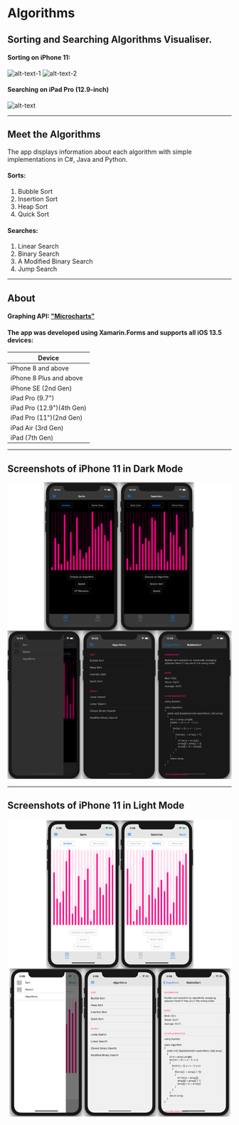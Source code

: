 # Algorithms


## Sorting and Searching Algorithms Visualiser.

#### Sorting on iPhone 11: 
![alt-text-1](GIFs/SortingGIF2.gif) ![alt-text-2](GIFs/iPhoneGIF.gif) 
#### Searching on iPad Pro (12.9-inch)
![alt-text](GIFs/iPadGIF.gif) 

------------------------------

## Meet the Algorithms
The app displays information about each algorithm with simple implementations in C#, Java and Python.


#### Sorts:
1. Bubble Sort
2. Insertion Sort
3. Heap Sort
4. Quick Sort
#### Searches:
1. Linear Search
2. Binary Search
3. A Modified Binary Search
4. Jump Search

------------------------------

## About
#### Graphing API: ["Microcharts"](https://devblogs.microsoft.com/xamarin/microcharts-elegant-cross-platform-charts-for-any-app/)


#### The app was developed using Xamarin.Forms and supports all iOS 13.5 devices:

| Device                    |
| ------------------------- |
| iPhone 8 and above        |
| iPhone 8 Plus and above   |
| iPhone SE (2nd Gen)       |
| iPad Pro (9.7")           |
| iPad Pro (12.9")(4th Gen) |
| iPad Pro (11")(2nd Gen)   |
| iPad Air (3rd Gen)        |
| iPad (7th Gen)            |


------------------------------

## Screenshots of iPhone 11 in Dark Mode

![alt-text](Screenshots/DarkModeScreenshot.png)

------------------------------

## Screenshots of iPhone 11 in Light Mode

![alt-text](Screenshots/LightModeScreenshot.png)

